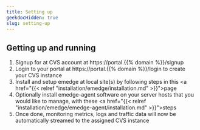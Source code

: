 ```yaml
---
title: Setting up
geekdocHidden: true
slug: setting-up
---
```


## Getting up and running
  1. Signup for at CVS account at https://portal.{{% domain %}}/signup
  2. Login to your portal at https://portal.{{% domain %}}/login to create your CVS instance
  3. Install and setup emedge at local site(s) by following steps in this <a href="{{< relref "installation/emedge/installation.md" >}}">page</a>
  4. Optionally install emedge-agent software on your server hosts that you would like to manage, with these <a href="{{< relref "installation/emedge/emedge-agent/installation.md" >}}">steps</a>
  4. Once done, monitoring metrics, logs and traffic data will now be automatically streamed to the assigned CVS instance


